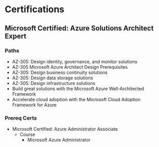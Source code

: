 # Certifications 
## Microsoft Certified: Azure Solutions Architect Expert
### Paths
- AZ-305: Design identity, governance, and monitor solutions
- AZ-305 Microsoft Azure Architect Design Prerequisites
- AZ-305: Design business continuity solutions
- AZ-305: Design data storage solutions
- AZ-305: Design infrastructure solutions
- Build great solutions with the Microsoft Azure Well-Architected Framework
- Accelerate cloud adoption with the Microsoft Cloud Adoption Framework for Azure
### Prereq Certs
- Microsoft Certified: Azure Administrator Associate
  - Course
    - Microsoft Azure Administrator
